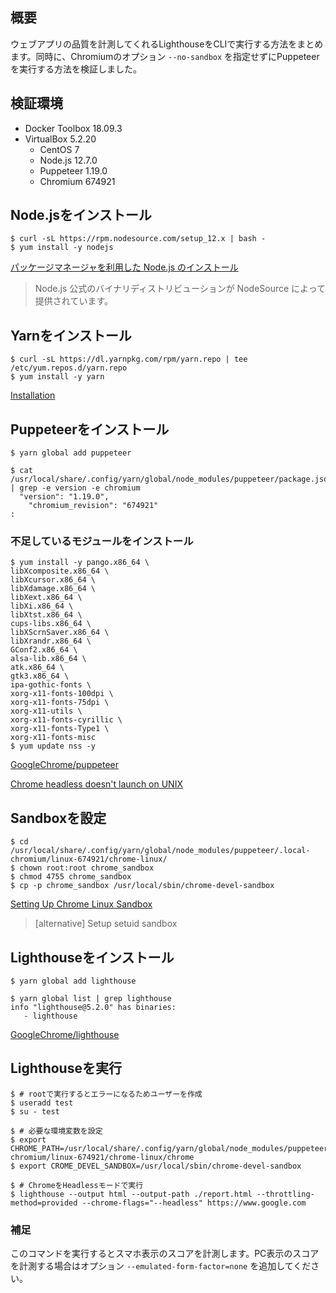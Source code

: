 ## 概要

ウェブアプリの品質を計測してくれるLighthouseをCLIで実行する方法をまとめます。同時に、Chromiumのオプション `--no-sandbox` を指定せずにPuppeteerを実行する方法を検証しました。

## 検証環境

- Docker Toolbox 18.09.3
- VirtualBox 5.2.20
    - CentOS 7
    - Node.js 12.7.0
    - Puppeteer 1.19.0
    - Chromium 674921

## Node.jsをインストール

```shell
$ curl -sL https://rpm.nodesource.com/setup_12.x | bash -
$ yum install -y nodejs
```

[パッケージマネージャを利用した Node.js のインストール](https://nodejs.org/ja/download/package-manager/)

> Node.js 公式のバイナリディストリビューションが NodeSource によって提供されています。

## Yarnをインストール

```shell
$ curl -sL https://dl.yarnpkg.com/rpm/yarn.repo | tee /etc/yum.repos.d/yarn.repo
$ yum install -y yarn
```

[Installation](https://yarnpkg.com/en/docs/install#centos-stable)

## Puppeteerをインストール

```shell
$ yarn global add puppeteer
```

```shell
$ cat /usr/local/share/.config/yarn/global/node_modules/puppeteer/package.json | grep -e version -e chromium
  "version": "1.19.0",
    "chromium_revision": "674921"
:
```

### 不足しているモジュールをインストール

```shell
$ yum install -y pango.x86_64 \
libXcomposite.x86_64 \
libXcursor.x86_64 \
libXdamage.x86_64 \
libXext.x86_64 \
libXi.x86_64 \
libXtst.x86_64 \
cups-libs.x86_64 \
libXScrnSaver.x86_64 \
libXrandr.x86_64 \
GConf2.x86_64 \
alsa-lib.x86_64 \
atk.x86_64 \
gtk3.x86_64 \
ipa-gothic-fonts \
xorg-x11-fonts-100dpi \
xorg-x11-fonts-75dpi \
xorg-x11-utils \
xorg-x11-fonts-cyrillic \
xorg-x11-fonts-Type1 \
xorg-x11-fonts-misc
$ yum update nss -y
```

[GoogleChrome/puppeteer](https://github.com/GoogleChrome/puppeteer)

[Chrome headless doesn't launch on UNIX](https://github.com/GoogleChrome/puppeteer/blob/master/docs/troubleshooting.md#chrome-headless-doesnt-launch-on-unix)

## Sandboxを設定

```shell
$ cd /usr/local/share/.config/yarn/global/node_modules/puppeteer/.local-chromium/linux-674921/chrome-linux/
$ chown root:root chrome_sandbox
$ chmod 4755 chrome_sandbox
$ cp -p chrome_sandbox /usr/local/sbin/chrome-devel-sandbox
```

[Setting Up Chrome Linux Sandbox](https://github.com/GoogleChrome/puppeteer/blob/master/docs/troubleshooting.md#setting-up-chrome-linux-sandbox)

> [alternative] Setup setuid sandbox

## Lighthouseをインストール

```shell
$ yarn global add lighthouse
```

```shell
$ yarn global list | grep lighthouse
info "lighthouse@5.2.0" has binaries:
   - lighthouse
```

[GoogleChrome/lighthouse](https://github.com/GoogleChrome/lighthouse)

## Lighthouseを実行

```shell
$ # rootで実行するとエラーになるためユーザーを作成
$ useradd test
$ su - test
```

```shell
$ # 必要な環境変数を設定
$ export CHROME_PATH=/usr/local/share/.config/yarn/global/node_modules/puppeteer/.local-chromium/linux-674921/chrome-linux/chrome
$ export CROME_DEVEL_SANDBOX=/usr/local/sbin/chrome-devel-sandbox
```

```shell
$ # ChromeをHeadlessモードで実行
$ lighthouse --output html --output-path ./report.html --throttling-method=provided --chrome-flags="--headless" https://www.google.com
```

### 補足

このコマンドを実行するとスマホ表示のスコアを計測します。PC表示のスコアを計測する場合はオプション `--emulated-form-factor=none` を追加してください。
